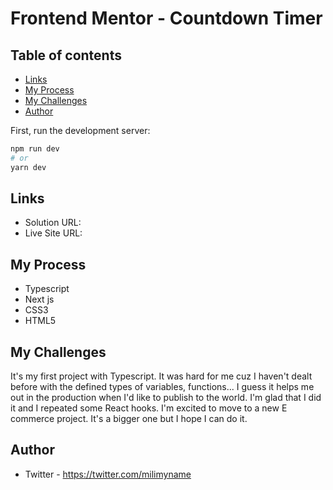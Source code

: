 
# Frontend Mentor - Countdown Timer

## Table of contents
- [Links](#links)
- [My Process](#my-process)
- [My Challenges](#my-challenge)
- [Author](#author)


First, run the development server:

```bash
npm run dev
# or
yarn dev
```

## Links

- Solution URL: 
- Live Site URL: 

## My Process

- Typescript
- Next js
- CSS3
- HTML5

## My Challenges

It's my first project with Typescript. It was hard for me cuz I haven't dealt before with the defined types of variables, functions... I guess it helps me out in the production when I'd like to publish to the world. I'm glad that I did it and I repeated some React hooks. I'm excited to move to a new E commerce project. It's a bigger one but I hope I can do it. 


## Author

- Twitter - https://twitter.com/milimyname
